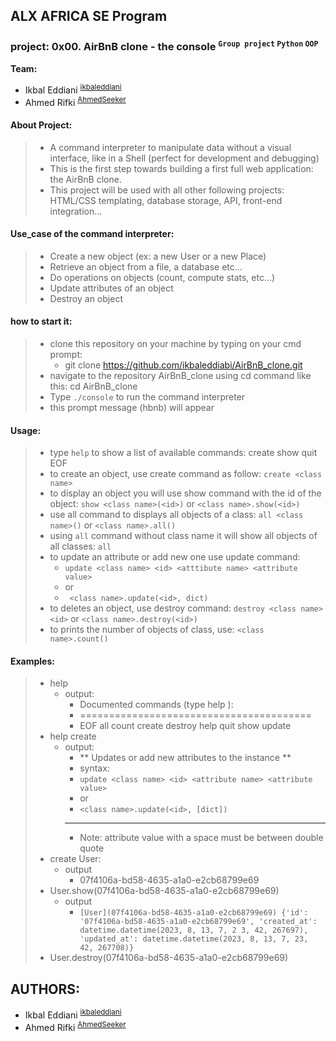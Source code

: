 ## **ALX AFRICA SE Program**

### **project: 0x00. AirBnB clone - the console** <sup>``Group project`` ``Python`` ``OOP``</sup>

**Team:**
- Ikbal Eddiani <sup>[ikbaleddiani](https://github.com/ikbaleddiani)</sup>
- Ahmed Rifki <sup>[AhmedSeeker](https://github.com/AhmedSeeker)</sup>

#### **About Project:**
> - A command interpreter to manipulate data without a visual interface, like in a Shell (perfect for development and debugging)
> - This is the first step towards building a first full web application: the AirBnB clone.
> - This project will be used with all other following projects: HTML/CSS templating, database storage, API, front-end integration…

#### **Use_case of the command interpreter:**
> - Create a new object (ex: a new User or a new Place)
> - Retrieve an object from a file, a database etc…
> - Do operations on objects (count, compute stats, etc…)
> - Update attributes of an object
> - Destroy an object

#### **how to start it:**
> - clone this repository on your machine by typing on your cmd prompt:
>   - git clone https://github.com/ikbaleddiabi/AirBnB_clone.git
> - navigate to the repository AirBnB_clone using cd command like this: cd AirBnB_clone
> - Type ``./console`` to run the command interpreter
> - this prompt message (hbnb) will appear

#### **Usage:**
> - type ``help`` to show a list of available commands: create show quit EOF
> - to create an object, use create command as follow: ``create <class name>``
> - to display an object you will use show command with the id of the object: ``show <class name>(<id>)`` or ``<class name>.show(<id>)``
> - use all command to displays all objects of a class: ``all <class name>()`` or ``<class name>.all()``
> - using ``all`` command without class name it will show all objects of all classes: ``all``
> - to update an attribute or add new one use update command:
>   - ``update <class name> <id> <atttibute name> <attribute value>``
>   - or
>   - `` <class name>.update(<id>, dict)``
> - to deletes an object, use destroy command: ``destroy <class name> <id>`` or ``<class name>.destroy(<id>)``
> - to prints the number of objects of class, use: ``<class name>.count()``

#### **Examples:**
> - help
>   - output:
>     - Documented commands (type help <topic>):
>     - ========================================
>     - EOF  all  count  create  destroy  help  quit  show  update
> - help create
>   - output:
>     - ** Updates or add new attributes to the instance **
>     - syntax:
>     - ``update <class name> <id> <attribute name> <attribute value>``
>     - or
>     - ``<class name>.update(<id>, [dict])``
>     - -------------------------------------------------------------------
>     - Note: attribute value with a space must be between double quote
> - create User:
>   - output
>     - 07f4106a-bd58-4635-a1a0-e2cb68799e69
> - User.show(07f4106a-bd58-4635-a1a0-e2cb68799e69)
>   - output
>     - ``[User](07f4106a-bd58-4635-a1a0-e2cb68799e69) {'id': '07f4106a-bd58-4635-a1a0-e2cb68799e69', 'created_at': datetime.datetime(2023, 8, 13, 7, 2
3, 42, 267697), 'updated_at': datetime.datetime(2023, 8, 13, 7, 23, 42, 267708)}``
> - User.destroy(07f4106a-bd58-4635-a1a0-e2cb68799e69)

## AUTHORS:
- Ikbal Eddiani <sup>[ikbaleddiani](https://github.com/ikbaleddiani)</sup>
- Ahmed Rifki <sup>[AhmedSeeker](https://github.com/AhmedSeeker)</sup>
